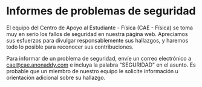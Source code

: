 # Informes de problemas de seguridad

El equipo del Centro de Apoyo al Estudiante - Física (CAE - Física) se toma muy en serio los fallos de seguridad en nuestra página web. Apreciamos sus esfuerzos para divulgar responsablemente sus hallazgos, y haremos todo lo posible para reconocer sus contribuciones.

Para informar de un problema de seguridad, envíe un correo electrónico a cae@cae.anonaddy.com e incluya la palabra "SEGURIDAD" en el asunto. Es probable que un miembro de nuestro equipo le solicite información u orientación adicional sobre su hallazgo.
